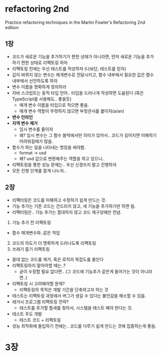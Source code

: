 # refactoring 2nd
Practice refactoring techniques in the Martin Fowler's Refactoring 2nd edition

## 1장
- 코드가 새로운 기능을 추가하기가 편한 상태가 아니라면, 먼저 새로운 기능을 추가하기 편한 상태로 리팩토링 하자
- 리팩토링 전에는 우선 테스트를 작성하자 (나보단, 테스트를 믿자)
- 값이 바뀌지 않는 변수는 매개변수로 전달시키고, 함수 내부에서 필요한 값은 함수 내부에서 선언하도록 하자
- 변수 이름을 명확하게 정의하라
- 자바 스크립트는 동적 타입 언어.. 타입을 드러나게 작성하면 도움된다 (혹은 TypeScript를 사용해도.. 좋을듯)
  - 매개 변수 이름을 타입으로 적으면 좋음.
  - 매개 변수 역할이 뚜렷하지 않으면 부정관사를 붙이자(a/an)
- **변수 인라인**
- **지역 변수 제거**
  - 임시 변수를 줄이자
  - 왜? 임시 변수는 그 함수 블락에서만 의미가 있어서.. 코드가 길어지면 이해하기 어려워질때가 많음.
- 함수가 하는 일을 나타내는 명칭을 써야함.
  - format -> usd
  - 왜? usd 값으로 변환해주는 역할을 하고 있으니..
- 리팩토링을 통한 성능 문제는.. 우선 신경쓰지 말고 진행하자
- 모든 진행 단계를 잘게 나누자..

## 2장
- 리팩터링은 코드를 이해하고 수정하기 쉽게 만드는 것.
- 기능 추가는 기존 코드는 건드리지 않고, 새 기능을 추가하기만 하면 됨.
- 리팩터링은.. 기능 추가는 절대하지 않고 코드 재구성에만 전념.
1. 기능 추가 전 리팩토링
  - 함수 매개변수화..같은 작업
2. 코드의 의도가 더 명확하게 드러나도록 리팩토링
3. 쓰레기 줍기 리팩토링
  - 쓸데 없는 코드를 제거, 혹은 로직의 복잡도를 줄인다
- 리팩토링하지 말아야할 때는..?
  - 굳이 수정할 필요 없다면.. (그 코드에 기능추가 같은게 들어가는 것이 아니라면..)
- 리팩토링 시 고려해야할 문제?
  - 리팩토링의 목적은 개발 기간을 단축하고자 하는 것
- 테스트는 리팩토링 과정에서 버그가 생길 수 있다는 불안감을 해소할 수 있음.
- 레거시 프로그램 리팩토링 전략?
  - 테스트를 추가할 틈새를 찾아서, 시스템을 테스트 해야 한다는 것.
- 테스트 주도 개발
  - 테스트 코드 + 리팩토링
- 성능 최적화에 돌입하기 전에는.. 코드를 다루기 쉽게 만드는 것에 집중하는게 좋음.

# 3장